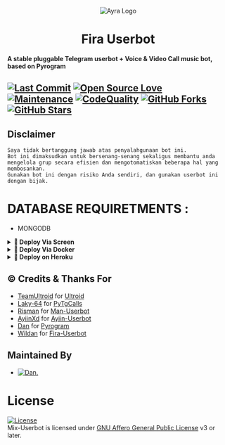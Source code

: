 <p align="center">
  <img src="https://telegra.ph//file/19b336da463a05d7d8f8c.jpg" alt="Ayra Logo">
</p>
<h1 align="center">
  <b>Fira Userbot</b>
</h1>

<b>A stable pluggable Telegram userbot + Voice & Video Call music bot, based on Pyrogram</b>


[![Last Commit](https://img.shields.io/github/last-commit/Wildan2024/Mix-Userbot?color=red&logo=github&logoColor=blue&style=for-the-badge)](https://github.com/Wildan2024/Mix-Userbot/commits)
[![Open Source Love](https://badges.frapsoft.com/os/v2/open-source.png?v=103)](https://github.com/Wildan2024/Mix-Userbot)
[![Maintenance](https://img.shields.io/badge/Maintained%3F-Yes-blue)](https://GitHub.com/naya1503/Mix-Userbot/graphs/commit-activity)
[![CodeQuality](https://img.shields.io/codacy/grade/a723cb464d5a4d25be3152b5d71de82d?color=blue&logo=codacy)](https://app.codacy.com/gh/Wildan2024/Mix-Userbot/dashboard)
[![GitHub Forks](https://img.shields.io/github/forks/Wildan2024/Mix-Userbot?&logo=github)](https://github.com/naya1503/Mix-Userbot/fork)
[![GitHub Stars](https://img.shields.io/github/stars/Wildan2024/Mix-Userbot?&logo=github)](https://github.com/Wildan2024/Mix-Userbot/stargazers)
----

## Disclaimer

```
Saya tidak bertanggung jawab atas penyalahgunaan bot ini.
Bot ini dimaksudkan untuk bersenang-senang sekaligus membantu anda
mengelola grup secara efisien dan mengotomatiskan beberapa hal yang membosankan.
Gunakan bot ini dengan risiko Anda sendiri, dan gunakan userbot ini dengan bijak.
```

# DATABASE REQUIRETMENTS :
- MONGODB


<details>
<summary><b>🔗 Deploy Via Screen</b></summary>
<br>

• `sudo apt-get update && sudo apt-get upgrade -y`

• `sudo pip3 install -U pip`

• `sudo apt-get install python3-pip ffmpeg -y`

 • `git clone https://github.com/Wildan2024/Mix-Userbot`

 • `cd Mix-Userbot`

 • `pip3 install -r req*`

 • `cp .env.sample .env`

 • `nano .env`
 
  - isi vars .env api_id, api_hash, mongo_uri, db_name, session, 
  - Jika sudah 
  - ketik ctrl + S
  - ctrl + X

 • `screen -S mix`

 • `bash run.sh`

</details>

<details>
<summary><b>🔗 Deploy Via Docker</b></summary>
<br>

• `curl -sSL https://get.docker.com | sh`

 • `git clone https://github.com/Wildan2024/Mix-Userbot`

 • `cd Mix-Userbot`

 • `cp .env.sample .env`

 • `nano .env`
 
  - isi vars .env api_id, api_hash, session, mongo_uri, db_name, 
  - Jika sudah 
  - ketik ctrl + S
  - ctrl + X

 • `docker build . -t mix`

 • `docker run --name namalu --env-file .env -d -t mix`

</details>

<details>
<summary><b>🔗 Deploy on Heroku</b></summary>
<br>
• Silakan isi vars yang diperlukan api_id, api_hash, session, heroku_api, heroku_app_name, mongo_uri, db_name, dan 

<h3 align="center">Click The Button</h3>
<a align="center" href="https://dashboard.heroku.com/new?template=https://github.com/Wildan2024/Mix-Userbot"><img src="https://www.herokucdn.com/deploy/button.svg"></a>
</div>

</details>


## © Credits & Thanks For
* [TeamUltroid](https://github.com/TeamUltroid) for [Ultroid](https://github.com/TeamUltroid/Ultroid)
* [Laky-64](https://github.com/Laky-64) for [PyTgCalls](https://github.com/pytgcalls/pytgcalls)
* [Risman](https://github.com/mrismanaziz) for [Man-Userbot](https://github.com/mrismanaziz/Man-Userbot)
* [AyiinXd](https://github.com/AyiinXd) for [Ayiin-Userbot](https://github.com/AyiinXd/Ayiin-Userbot)
* [Dan](https://github.com/delivrance) for [Pyrogram](https://github.com/pyrogram/pyrogram)
* [Wildan](https://github.com/naya1503) for [Fira-Userbot](https://github.com/Wildan2024/Mix-Userbot)

## Maintained By
* [![Dan.](https://img.shields.io/static/v1?label=Ky&message=nan&color=critical)](https://t.me/mhmdwldnnnn)




# License
[![License](https://www.gnu.org/graphics/agplv3-155x51.png)](LICENSE)   
Mix-Userbot is licensed under [GNU Affero General Public License](https://www.gnu.org/licenses/agpl-3.0.en.html) v3 or later.
